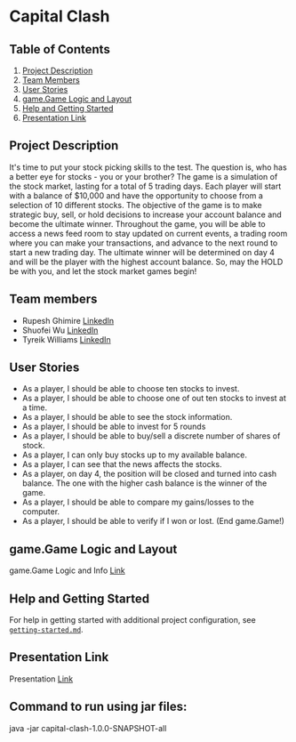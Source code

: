 # Capital Clash

## Table of Contents
1. [Project Description](#Project-Description)
2. [Team Members](#Team-members)
3. [User Stories](#User-Stories)
4. [game.Game Logic and Layout](#Game-Logic-and-Layout)
5. [Help and Getting Started](#Help-and-Getting-Started)
6. [Presentation Link](#Presentation-Link)

## Project Description

It's time to put your stock picking skills to the test. The question is, who has a better 
eye for stocks - you or your brother? The game is a simulation of the stock market, lasting 
for a total of 5 trading days. Each player will start with a balance of $10,000 and have the
opportunity to choose from a selection of 10 different stocks. The objective of the game is
to make strategic buy, sell, or hold decisions to increase your account balance and become
the ultimate winner. Throughout the game, you will be able to access a news feed room to stay
updated on current events, a trading room where you can make your transactions, and advance to
the next round to start a new trading day. The ultimate winner will be determined on day 4 and
will be the player with the highest account balance. So, may the HOLD be with you, and let the
stock market games begin!


## Team members
- Rupesh Ghimire [LinkedIn](https://www.linkedin.com/in/rupeshghimirey/)
- Shuofei Wu [LinkedIn](https://www.linkedin.com/in/seth-w-7409a9180/)
- Tyreik Williams [LinkedIn](https://www.linkedin.com/in/ty%E2%80%99reik-williams-b0563a1a4/)

## User Stories
- As a player, I should be able to choose ten stocks to invest.
- As a player, I should be able to choose one of out ten stocks to invest at a time.
- As a player, I should be able to see the stock information.
- As a player, I should be able to invest for 5 rounds
- As a player, I should be able to buy/sell a discrete number of shares of stock.
- As a player, I can only buy stocks up to my available balance.
- As a player, I can see that the news affects the stocks.
- As a player, on day 4, the position will be closed and turned into cash balance. The one with the higher cash balance is the winner of the game.
- As a player, I should be able to compare my gains/losses to the computer.
- As a player, I should be able to verify if I won or lost. (End game.Game!)

## game.Game Logic and Layout
game.Game Logic and Info [Link](https://docs.google.com/document/d/1RVf7V4_O_127ZeazDGKxYUPM2RCySMRHm2cdlQSS6WM/edit)

## Help and Getting Started
For help in getting started with additional project configuration, see [`getting-started.md`](getting-started.md).

## Presentation Link
Presentation [Link](https://docs.google.com/document/d/1RVf7V4_O_127ZeazDGKxYUPM2RCySMRHm2cdlQSS6WM/edit)

## Command to run using jar files:
java -jar capital-clash-1.0.0-SNAPSHOT-all

